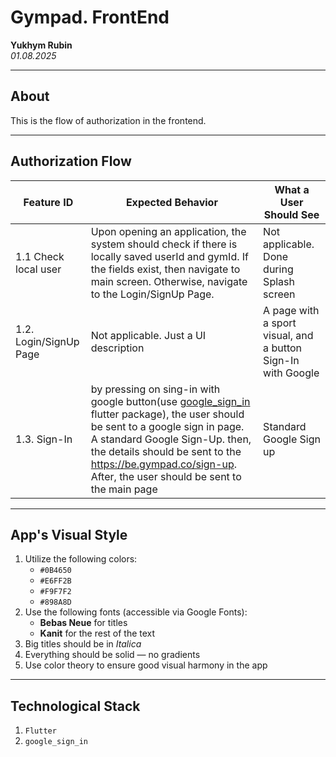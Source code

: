 # Gympad. FrontEnd

**Yukhym Rubin**  
*01.08.2025*

---

## About

This is the flow of authorization in the frontend.

---
## Authorization Flow

| Feature ID | Expected Behavior | What a User Should See |
|------------|-------------------|-------------------------|
|1.1 Check local user| Upon opening an application, the system should check if there is locally saved userId and gymId. If the fields exist, then navigate to main screen. Otherwise, navigate to the Login/SignUp Page. | Not applicable. Done during Splash screen |
|1.2. Login/SignUp Page | Not applicable. Just a UI description | A page with a sport visual, and a button Sign-In with Google |
|1.3. Sign-In | by pressing on sing-in with google button(use [google_sign_in](https://pub.dev/packages/google_sign_in) flutter package), the user should be sent to a google sign in page. A standard Google Sign-Up. then, the details should be sent to the https://be.gympad.co/sign-up. After, the user should be sent to the main page | Standard Google Sign up |

---

## App's Visual Style

1. Utilize the following colors:
   - `#0B4650`
   - `#E6FF2B`
   - `#F9F7F2`
   - `#898A8D`
2. Use the following fonts (accessible via Google Fonts):
   - **Bebas Neue** for titles
   - **Kanit** for the rest of the text
3. Big titles should be in *Italica*
4. Everything should be solid — no gradients
5. Use color theory to ensure good visual harmony in the app

---

## Technological Stack

1. `Flutter`  
2. `google_sign_in`